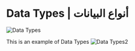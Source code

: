 # Data Types | أنواع البيانات

![Data Types](https://user-images.githubusercontent.com/111543643/188253915-3cce7209-36cd-43aa-a9dd-ac56efdb2482.png)

This is an example of Data Types
![Data Types2](https://user-images.githubusercontent.com/111543643/188254031-5cb0e70a-4909-44da-9e0a-48d03ba92ef0.png)
